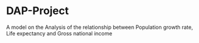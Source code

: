 # DAP-Project
A model on the Analysis of the relationship between Population growth rate, Life expectancy and Gross national income
